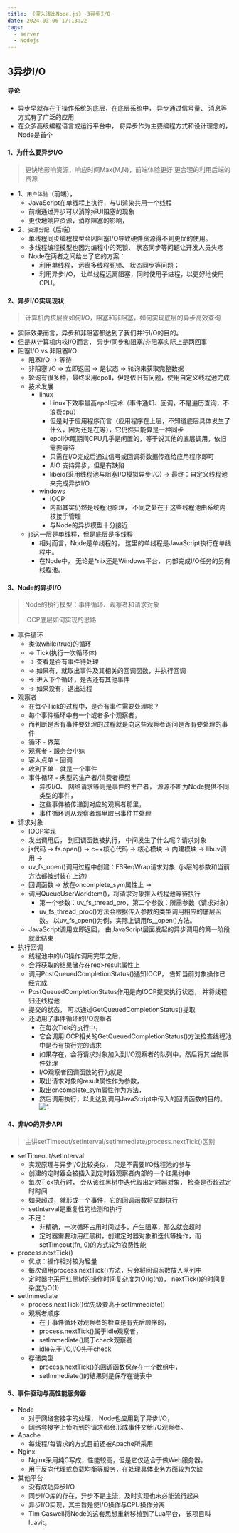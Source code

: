 ```yaml
---
title: 《深入浅出Node.js》-3异步I/O
date: 2024-03-06 17:13:22
tags:
  - server
  - Nodejs
---
```

## 3异步I/O
#### 导论
- 异步早就存在于操作系统的底层，在底层系统中， 异步通过信号量、 消息等方式有了广泛的应用
- 在众多高级编程语言或运行平台中， 将异步作为主要编程方式和设计理念的， Node是首个

#### 1、为什么要异步I/O
> 更快地影响资源，响应时间Max(M,N)，前端体验更好
> 更合理的利用后端的资源
- 1、`用户体验`（前端），
  - JavaScript在单线程上执行，与UI渲染共用一个线程
  - 前端通过异步可以消除掉UI阻塞的现象
  - 更快地响应资源，消除阻塞的影响，
- 2、`资源分配`（后端）
  - 单线程同步编程模型会因阻塞I/O导致硬件资源得不到更优的使用。 
  - 多线程编程模型也因为编程中的死锁、 状态同步等问题让开发人员头疼
  - Node在两者之间给出了它的方案： 
    - 利用单线程， 远离多线程死锁、 状态同步等问题；
    - 利用异步I/O， 让单线程远离阻塞，同时使用子进程，以更好地使用CPU。

#### 2、异步I/O实现现状
> 计算机内核层面如何I/O，阻塞和非阻塞，如何实现底层的异步高效查询
- 实际效果而言，异步和非阻塞都达到了我们并行I/O的目的。 
- 但是从计算机内核I/O而言， 异步/同步和阻塞/非阻塞实际上是两回事
- 阻塞I/O vs 非阻塞I/O
  - 阻塞I/O -> 等待
  - 非阻塞I/O -> 立即返回 -> 是状态 -> 轮询来获取完整数据
  - 轮询有很多种，最终采用epoll，但是依旧有问题，使用自定义线程池完成
  - 技术发展
    - linux
      - Linux下效率最高epoll技术（事件通知、回调，不是遍历查询，不浪费cpu）
      - 但是对于应用程序而言（应用程序在上层，不知道底层具体发生了什么，因为还是在等），它仍然只能算是一种同步
      - epoll休眠期间CPU几乎是闲置的，等于说其他的底层调用，依旧需要等待
      - 只需在I/O完成后通过信号或回调将数据传递给应用程序即可
      - AIO 支持异步，但是有缺陷
      - libeio(采用线程池与阻塞I/O模拟异步I/O) -> 最终：自定义线程池来完成异步I/O
    - windows
      - IOCP
      - 内部其实仍然是线程池原理， 不同之处在于这些线程池由系统内核接手管理
      - 与Node的异步模型十分接近
  - js这一层是单线程，但是底层是多线程
    - 相对而言，Node是单线程的， 这里的单线程是JavaScript执行在单线程中。
    - 在Node中， 无论是*nix还是Windows平台， 内部完成I/O任务的另有线程池。

#### 3、Node的异步I/O
> Node的执行模型：事件循环、观察者和请求对象
> 
> IOCP底层如何实现的思路
- 事件循环
  - 类似while(true)的循环 
  - -> Tick(执行一次循环体) 
  - -> 查看是否有事件待处理
  - -> 如果有，就取出事件及其相关的回调函数，并执行回调
  - -> 进入下个循环，是否还有其他事件
  - -> 如果没有，退出进程
- 观察者
  - 在每个Tick的过程中，是否有事件需要处理呢？
  - 每个事件循环中有一个或者多个观察者， 
  - 而判断是否有事件要处理的过程就是向这些观察者询问是否有要处理的事件
  - 循环 - 做菜
  - 观察者 - 服务台小妹
  - 客人点单 - 回调
  - 收到下单 - 就是一个事件
  - 事件循环 - 典型的生产者/消费者模型
    - 异步I/O、 网络请求等则是事件的生产者， 源源不断为Node提供不同类型的事件， 
    - 这些事件被传递到对应的观察者那里， 
    - 事件循环则从观察者那里取出事件并处理
- 请求对象
  - IOCP实现
  - 发出调用后， 到回调函数被执行， 中间发生了什么呢？请求对象
  - js代码 -> fs.open() -> c++核心代码 -> 核心模块 -> 内建模块 -> libuv调用 ->
  - uv_fs_open()调用过程中创建：FSReqWrap请求对象（js层的参数和当前方法都被封装在上边）
  - 回调函数 -> 放在oncomplete_sym属性上 -> 
  - 调用QueueUserWorkItem()，将请求对象推入线程池等待执行
    - 第一个参数：uv_fs_thread_pro，第二个参数：所需参数（请求对象）
    - uv_fs_thread_proc()方法会根据传入参数的类型调用相应的底层函数。 以uv_fs_open()为例，实际上调用fs__open()方法。
  - JavaScript调用立即返回， 由JavaScript层面发起的异步调用的第一阶段就此结束
- 执行回调
  - 线程池中的I/O操作调用完毕之后， 
  - 会将获取的结果储存在req>result属性上
  - 调用PostQueuedCompletionStatus()通知IOCP， 告知当前对象操作已经完成
  - PostQueuedCompletionStatus作用是向IOCP提交执行状态， 并将线程归还线程池
  - 提交的状态， 可以通过GetQueuedCompletionStatus()提取
  - 还动用了事件循环的I/O观察者
    - 在每次Tick的执行中，
    - 它会调用IOCP相关的GetQueuedCompletionStatus()方法检查线程池中是否有执行完的请求
    - 如果存在，会将请求对象加入到I/O观察者的队列中，然后将其当做事件处理
    - I/O观察者回调函数的行为就是
    - 取出请求对象的result属性作为参数，
    - 取出oncomplete_sym属性作为方法， 
    - 然后调用执行，以此达到调用JavaScript中传入的回调函数的目的。
  ![1](./3-IO/img/3.3.1.png)

#### 4、非I/O的异步API
> 主讲setTimeout/setInterval/setImmediate/process.nextTick()区别

- setTimeout/setInterval
  - 实现原理与异步I/O比较类似， 只是不需要I/O线程池的参与
  - 创建的定时器会被插入到定时器观察者内部的一个红黑树中
  - 每次Tick执行时， 会从该红黑树中迭代取出定时器对象， 检查是否超过定时时间
  - 如果超过，就形成一个事件，它的回调函数将立即执行
  - setInterval是重复性的检测和执行
  - 不足：
    - 非精确，一次循环占用时间过多，产生阻塞，那么就会超时
    - 定时器需要动用红黑树，创建定时器对象和迭代等操作，而setTimeout(fn, 0)的方式较为浪费性能
- process.nextTick()
  - 优点：操作相对较为轻量
  - 每次调用process.nextTick()方法，只会将回调函数放入队列中
  - 定时器中采用红黑树的操作时间复杂度为O(lg(n))， nextTick()的时间复杂度为O(1)
- setImmediate
  - process.nextTick()优先级要高于setImmediate()
  - 观察者顺序
    - 在于事件循环对观察者的检查是有先后顺序的， 
    - process.nextTick()属于idle观察者， 
    - setImmediate()属于check观察者
    - idle先于I/O,I/O先于check
  - 存储类型
    - process.nextTick()的回调函数保存在一个数组中， 
    - setImmediate()的结果则是保存在链表中

#### 5、事件驱动与高性能服务器
- Node
  - 对于网络套接字的处理， Node也应用到了异步I/O， 
  - 网络套接字上侦听到的请求都会形成事件交给I/O观察者。 
- Apache
  - 每线程/每请求的方式目前还被Apache所采用
- Nginx
  - Nginx采用纯C写成，性能较高，但是它仅适合于做Web服务器，
  - 用于反向代理或负载均衡等服务，在处理具体业务方面较为欠缺
- 其他平台
  - 没有成功异步I/O
  - 同步I/O库的存在，异步不是主流，及时实现也未必能流行起来
  - 异步I/O实现，其主旨是使I/O操作与CPU操作分离
  - Tim Caswell将Node的这套思想重新移植到了Lua平台， 该项目叫luavit。
